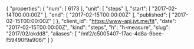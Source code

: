 {
  "properties": {
    "num": [
      6173
    ],
    "unit": [
      "steps"
    ],
    "start": [
      "2017-02-14T00:00:00Z"
    ],
    "end": [
      "2017-02-15T00:00:00Z"
    ],
    "published": [
      "2017-02-15T00:00:00Z"
    ]
  },
  "client_id": "https://www-api.jvt.me/fit",
  "date": "2017-02-15T00:00:00Z",
  "kind": "steps",
  "h": "h-measure",
  "slug": "2017/02/okdd8",
  "aliases": [
    "/mf2/c5005407-17ac-4d8a-9bee-f59490f9a906/"
  ]
}
